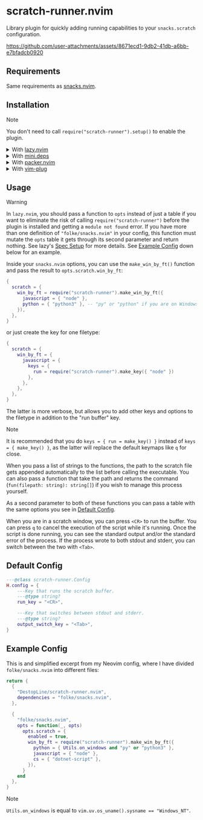 # scratch-runner.nvim
Library plugin for quickly adding running capabilities to your `snacks.scratch`
configuration.

https://github.com/user-attachments/assets/8671ecd1-9db2-41db-a6bb-e7bfadcb0920

## Requirements
Same requirements as [snacks.nvim](https://github.com/folke/snacks.nvim/tree/main#%EF%B8%8F-requirements).

## Installation
> [!NOTE]
> You don't need to call `require("scratch-runner").setup()` to enable the
> plugin.

<details>
  <summary>With 
    <a href="https://github.com/folke/lazy.nvim">lazy.nvim</a>
  </summary>

  ```lua
  {
    "DestopLine/scratch-runner.nvim",
    dependencies = "folke/snacks.nvim",

    -- Optional
    opts = {
      -- Your options go here
    },
  }
  ```

</details>

<details>
  <summary>With 
    <a href="https://github.com/echasnovski/mini.deps">mini.deps</a>
  </summary>

  ```lua
  MiniDeps.add({
    source = "DestopLine/scratch-runner.nvim",
    depends = "folke/snacks.nvim",
  })

  -- Optional
  require("scratch-runner").setup({
    -- Your options go here
  })
  ```

</details>

<details>
  <summary>With 
    <a href="https://github.com/wbthomason/packer.nvim">packer.nvim</a>
  </summary>

  ```lua
  use({
    "DestopLine/scratch-runner.nvim",
    after = "snacks.nvim",

    -- Optional
    config = function()
      require("scratch-runner").setup({
        -- Your options go here
      })
    end,
  })
  ```

</details>

<details>
  <summary>With 
    <a href="https://github.com/junegunn/vim-plug">vim-plug</a>
  </summary>

  ```vim
  Plug 'DestopLine/scratch-runner.nvim'

  " Optional
  lua << EOF
  require("scratch-runner").setup({
    -- Your options go here
  })
  EOF
  ```

> [!IMPORTANT]
> You must `Plug 'folke/snacks.nvim'` before this plugin.

</details>

## Usage

> [!WARNING]
> In `lazy.nvim`, you should pass a function to `opts` instead of just a
> table if you want to eliminate the risk of calling
> `require("scratch-runner")` before the plugin is installed and getting a
> `module not found` error. If you have more than one definition of
> `"folke/snacks.nvim"` in your config, this function must mutate the `opts`
> table it gets through its second parameter and return nothing.
> See lazy's [Spec Setup](https://lazy.folke.io/spec#spec-setup) for more
> details. See [Example Config](#example-config) down below for an example.

Inside your `snacks.nvim` options, you can use the `make_win_by_ft()` function
and pass the result to `opts.scratch.win_by_ft`:

```lua
{
  scratch = {
    win_by_ft = require("scratch-runner").make_win_by_ft({
      javascript = { "node" },
      python = { "python3" }, -- "py" or "python" if you are on Windows
    }),
  },
}
```

or just create the key for one filetype:

```lua
{
  scratch = {
    win_by_ft = {
      javascript = {
        keys = {
          run = require("scratch-runner").make_key({ "node" })
        },
      },
    },
  },
}
```

The latter is more verbose, but allows you to add other keys and options to
the filetype in addition to the "run buffer" key.

> [!NOTE]
> It is recommended that you do `keys = { run = make_key() }` instead of
> `keys = { make_key() }`, as the latter will replace the default keymaps like
> `q` for close.

When you pass a list of strings to the functions, the path to the scratch file
gets appended automatically to the list before calling the executable. You
can also pass a function that take the path and returns the command
(`fun(filepath: string): string[]`) if you wish to manage this process
yourself.

As a second parameter to both of these functions you can pass a table with
the same options you see in [Default Config](#default-config).

When you are in a scratch window, you can press `<CR>` to run the buffer.
You can press `q` to cancel the execution of the script while it's running.
Once the script is done running, you can see the standard output and/or the
standard error of the process. If the process wrote to both stdout and stderr,
you can switch between the two with `<Tab>`.

<h2 id="default-config">Default Config</h2>

```lua
---@class scratch-runner.Config
H.config = {
    ---Key that runs the scratch buffer.
    ---@type string?
    run_key = "<CR>",

    ---Key that switches between stdout and stderr.
    ---@type string?
    output_switch_key = "<Tab>",
}
```

<h2 id="example-config">Example Config</h2>

This is and simplified excerpt from my Neovim config, where I have divided
`folke/snacks.nvim` into different files:

```lua
return {
  {
    "DestopLine/scratch-runner.nvim",
    dependencies = "folke/snacks.nvim",
  },

  {
    "folke/snacks.nvim",
    opts = function(_, opts)
      opts.scratch = {
        enabled = true,
        win_by_ft = require("scratch-runner").make_win_by_ft({
          python = { Utils.on_windows and "py" or "python3" },
          javascript = { "node" },
          cs = { "dotnet-script" },
        }),
      }
    end
  },
}
```

> [!NOTE]
> `Utils.on_windows` is equal to `vim.uv.os_uname().sysname == "Windows_NT"`.
